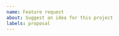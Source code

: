 ```yaml
---
name: Feature request
about: Suggest an idea for this project
labels: proposal
---
```


<!-- Please search existing issues to avoid creating duplicates. -->

<!-- Describe the feature you'd like. -->